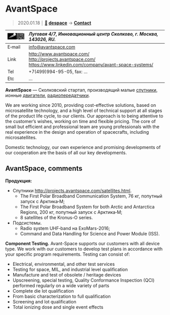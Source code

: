 # AvantSpace
> 2020.01.18 ┊ **[🚀](../index/index.md) [despace](index.md)** → **[Contact](contact.md)**

|[![](f/contact/a/avantspace_logo1_thumb.jpg)](f/contact/a/avantspace_logo1.png)|*Луговая 4/7, Инновационный центр Сколково, г. Москва, 143026, RU.*|
|:--|:--|
|E‑mail| <info@avantspace.com> |
|Link| <http://www.avantspace.com/><br> <http://projects.avantspace.com/><br> <https://www.linkedin.com/company/avant-space-systems/> |
|Tel| +7(499)994-95-05, fax: … |
|Etc| … |

**AvantSpace** — Сколковский стартап, производящий малые [спутники](sc.md), ионные [двигатели](ps.md), [радиопередатчики](comms.md).

We are working since 2010, providing cost-effective solutions, based on microsatellite technology, and a high level of technical support at all stages of the product life cycle, to our clients. Our approach is to being attentive to the customer’s wishes, working on time and flexible pricing. The core of small but efficient and professional team are young professionals with the real experience in the design and operation of spacecrafts, including microsatellites.

Domestic technology, our own experience and promising developments of our cooperation are the basis of all our key developments.


<p style="page-break-after:always"> </p>

## AvantSpace, comments

**Продукция:**

   - Спутники <http://projects.avantspace.com/satellites.html>.
      - The First Polar Broadband Communication System, 76 кг, попутный запуск с Арктика‑М;
      - The First Polar Broadband System for both Arctic and Antarctica Regions, 200 кг, попутный запуск с Арктика‑М;
      - 8 satellites of the Kronus-O series.
   - Подсистемы.
      - Radio system UHF‑band на ExoMars-2016;
      - Command and Data Handling for Science and Power Module (ISS).

**Component Testing.** Avant-Space supports our customers with all device type. We work with our customers to develop test plans in accordance with your specific program requirements. Testing can consist of:

   - Electrical, environmental, and other test services
   - Testing for space, MIL, and industrial level qualification
   - Manufacture and test of obsolete / heritage devices
   - Upscreening, special testing, Quality Conformance Inspection (QCI) performed regularly on a wide variety of parts
   - Complete die lot qualification
   - From basic characterization to full qualification
   - Screening and lot qualification
   - Total ionizing dose and single event effects

